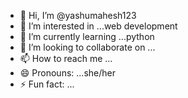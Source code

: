 - 👋 Hi, I’m @yashumahesh123
- 👀 I’m interested in ...web development
- 🌱 I’m currently learning ...python
- 💞️ I’m looking to collaborate on ...
- 📫 How to reach me ...
- 😄 Pronouns: ...she/her
- ⚡ Fun fact: ...

<!---
yashumahesh123/yashumahesh123 is a ✨ special ✨ repository because its `README.md` (this file) appears on your GitHub profile.
You can click the Preview link to take a look at your changes.
--->
